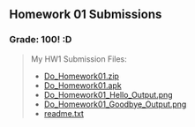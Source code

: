 ## Homework 01 Submissions 

### Grade: 100! :D 


>My HW1 Submission Files: 
>* [Do_Homework01.zip](https://github.com/odnaiviv/CSC-4360/blob/main/Homeworks/01/Do_Homework01.zip) 
>* [Do_Homework01.apk](https://github.com/odnaiviv/CSC-4360/blob/main/Homeworks/01/Do_Homework01.apk) 
>* [Do_Homework01_Hello_Output.png](https://github.com/odnaiviv/CSC-4360/blob/main/Homeworks/01/Do_Homework01_Hello_Output.png) 
>* [Do_Homework01_Goodbye_Output.png](https://github.com/odnaiviv/CSC-4360/blob/main/Homeworks/01/Do_Homework01_Goodbye_Output.png) 
>* [readme.txt](https://github.com/odnaiviv/CSC-4360/blob/main/Homeworks/01/readme.txt) 

